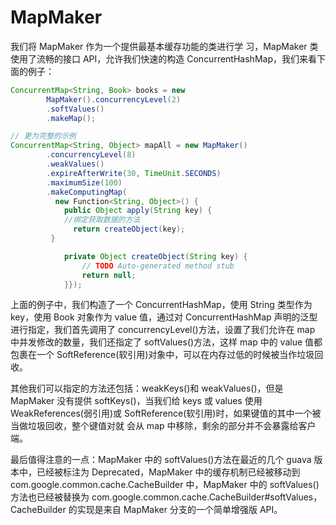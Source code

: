 # MapMaker

我们将 MapMaker 作为一个提供最基本缓存功能的类进行学 习，MapMaker 类使用了流畅的接口 API，允许我们快速的构造 ConcurrentHashMap，我们来看下面的例子：

```java
ConcurrentMap<String, Book> books = new
        MapMaker().concurrencyLevel(2)
        .softValues()
        .makeMap();

// 更为完整的示例
ConcurrentMap<String, Object> mapAll = new MapMaker()
        .concurrencyLevel(8)
        .weakValues()
        .expireAfterWrite(30, TimeUnit.SECONDS)
        .maximumSize(100)
        .makeComputingMap(
          new Function<String, Object>() {
            public Object apply(String key) {
            //绑定获取数据的方法
              return createObject(key);
         }

            private Object createObject(String key) {
                // TODO Auto-generated method stub
                return null;
            }});
```

上面的例子中，我们构造了一个 ConcurrentHashMap，使用 String 类型作为 key，使用 Book 对象作为 value 值，通过对 ConcurrentHashMap 声明的泛型进行指定，我们首先调用了 concurrencyLevel()方法，设置了我们允许在 map 中并发修改的数量，我们还指定了 softValues()方法，这样 map 中的 value 值都包裹在一个 SoftReference(软引用)对象中，可以在内存过低的时候被当作垃圾回收。

其他我们可以指定的方法还包括：weakKeys()和 weakValues()，但是 MapMaker 没有提供 softKeys()，当我们给 keys 或 values 使用 WeakReferences(弱引用)或 SoftReference(软引用)时，如果键值的其中一个被当做垃圾回收，整个键值对就 会从 map 中移除，剩余的部分并不会暴露给客户端。

最后值得注意的一点：MapMaker 中的 softValues()方法在最近的几个 guava 版本中，已经被标注为 Deprecated，MapMaker 中的缓存机制已经被移动到 com.google.common.cache.CacheBuilder 中，MapMaker 中的 softValues()方法也已经被替换为 com.google.common.cache.CacheBuilder#softValues，CacheBuilder 的实现是来自 MapMaker 分支的一个简单增强版 API。
